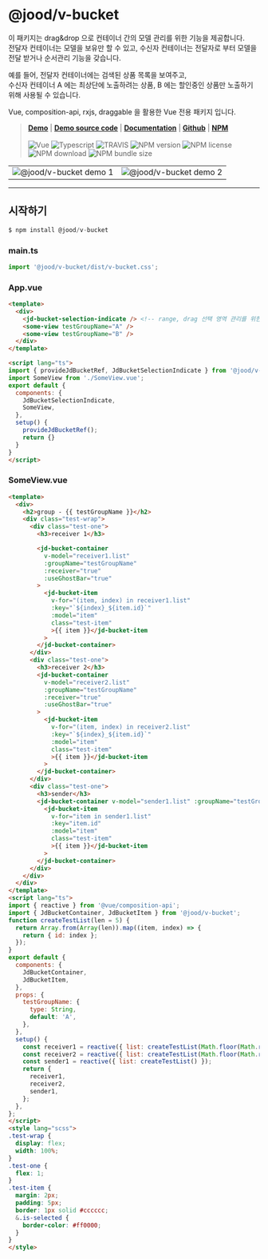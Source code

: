 # @jood/v-bucket

이 패키지는 drag&drop 으로 컨테이너 간의 모델 관리를 위한 기능을 제공합니다. \
전달자 컨테이너는 모델을 보유만 할 수 있고, 수신자 컨테이너는 전달자로 부터 모델을 전달 받거나 순서관리 기능을 갖습니다.

예를 들어, 전달자 컨테이너에는 검색된 상품 목록을 보여주고, \
수신자 컨테이너 A 에는 최상단에 노출하려는 상품, B 에는 할인중인 상품만 노출하기 위해 사용될 수 있습니다.

Vue, composition-api, rxjs, draggable 을 활용한 Vue 전용 패키지 입니다.

> __[Demo](https://molgga.github.io/jood-v-bucket)__
| __[Demo source code](https://github.com/molgga/jood-v-bucket/tree/master/packages/dev/src/components/example)__
| __[Documentation](https://molgga.github.io/jood-v-bucket/documents)__
| __[Github](https://github.com/molgga/jood-v-bucket)__
| __[NPM](https://www.npmjs.com/package/@jood/v-bucket)__
\
\
![Vue](https://img.shields.io/static/v1.svg?label=&style=flat-square&logoColor=white&color=4fc08d&logo=vue.js&message=Vue)
![Typescript](https://img.shields.io/static/v1.svg?label=&style=flat-square&logoColor=white&color=3178c6&logo=typescript&message=Typescript)
![TRAVIS](https://travis-ci.org/molgga/jood-v-bucket.svg?branch=master)
![NPM version](https://img.shields.io/npm/v/@jood/v-bucket.svg)
![NPM license](https://img.shields.io/npm/l/@jood/v-bucket)
![NPM download](https://img.shields.io/npm/dt/@jood/v-bucket)
![NPM bundle size](https://img.shields.io/bundlephobia/min/@jood/v-bucket)

<table style="table-layout: fixed; overflow-wrap: break-word;">
  <tbody>
    <tr>
      <td>
        <img src="https://user-images.githubusercontent.com/2731262/90954882-91865400-e4b3-11ea-8e28-920a165c499a.gif" alt="@jood/v-bucket demo 1" style="max-width: 100%;" />
      </td>
      <td>
        <img src="https://user-images.githubusercontent.com/2731262/90954928-e924bf80-e4b3-11ea-9a98-75fe7cd69355.gif" alt="@jood/v-bucket demo 2" style="max-width: 100%;" />
      </td>
    </tr>
  </tbody>
</table>

***

## 시작하기

```typescript
$ npm install @jood/v-bucket
```

### main.ts

```typescript
import '@jood/v-bucket/dist/v-bucket.css';
```

### App.vue

```html
<template>
  <div>
    <jd-bucket-selection-indicate /> <!-- range, drag 선택 영역 관리를 위한 UI -->
    <some-view testGroupName="A" />
    <some-view testGroupName="B" />
  </div>
</template>

<script lang="ts">
import { provideJdBucketRef, JdBucketSelectionIndicate } from '@jood/v-bucket';
import SomeView from './SomeView.vue';
export default {
  components: {
    JdBucketSelectionIndicate,
    SomeView,
  },
  setup() {
    provideJdBucketRef();
    return {}
  }
}
</script>
```

### SomeView.vue
```html
<template>
  <div>
    <h2>group - {{ testGroupName }}</h2>
    <div class="test-wrap">
      <div class="test-one">
        <h3>receiver 1</h3>

        <jd-bucket-container
          v-model="receiver1.list"
          :groupName="testGroupName"
          :receiver="true"
          :useGhostBar="true"
        >
          <jd-bucket-item
            v-for="(item, index) in receiver1.list"
            :key="`${index}_${item.id}`"
            :model="item"
            class="test-item"
            >{{ item }}</jd-bucket-item
          >
        </jd-bucket-container>
      </div>
      <div class="test-one">
        <h3>receiver 2</h3>
        <jd-bucket-container
          v-model="receiver2.list"
          :groupName="testGroupName"
          :receiver="true"
          :useGhostBar="true"
        >
          <jd-bucket-item
            v-for="(item, index) in receiver2.list"
            :key="`${index}_${item.id}`"
            :model="item"
            class="test-item"
            >{{ item }}</jd-bucket-item
          >
        </jd-bucket-container>
      </div>
      <div class="test-one">
        <h3>sender</h3>
        <jd-bucket-container v-model="sender1.list" :groupName="testGroupName" :receiver="false">
          <jd-bucket-item
            v-for="item in sender1.list"
            :key="item.id"
            :model="item"
            class="test-item"
            >{{ item }}</jd-bucket-item
          >
        </jd-bucket-container>
      </div>
    </div>
  </div>
</template>
<script lang="ts">
import { reactive } from '@vue/composition-api';
import { JdBucketContainer, JdBucketItem } from '@jood/v-bucket';
function createTestList(len = 5) {
  return Array.from(Array(len)).map((item, index) => {
    return { id: index };
  });
}
export default {
  components: {
    JdBucketContainer,
    JdBucketItem,
  },
  props: {
    testGroupName: {
      type: String,
      default: 'A',
    },
  },
  setup() {
    const receiver1 = reactive({ list: createTestList(Math.floor(Math.random() * 5)) });
    const receiver2 = reactive({ list: createTestList(Math.floor(Math.random() * 5)) });
    const sender1 = reactive({ list: createTestList() });
    return {
      receiver1,
      receiver2,
      sender1,
    };
  },
};
</script>
<style lang="scss">
.test-wrap {
  display: flex;
  width: 100%;
}
.test-one {
  flex: 1;
}
.test-item {
  margin: 2px;
  padding: 5px;
  border: 1px solid #cccccc;
  &.is-selected {
    border-color: #ff0000;
  }
}
</style>
```
